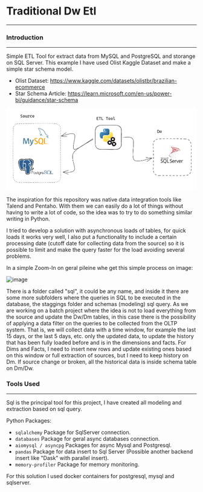 # Traditional Dw Etl

---

### Introduction

---

Simple ETL Tool for extract data from MySQL and PostgreSQL and storange on SQL Server. This example I have used Olist Kaggle Dataset and make a simple star schema model.

- Olist Dataset: https://www.kaggle.com/datasets/olistbr/brazilian-ecommerce
- Star Schema Article: https://learn.microsoft.com/en-us/power-bi/guidance/star-schema

![Alt text](img/diagram.png)

The inspiration for this repository was native data integration tools like Talend and Pentaho.
With them we can easily do a lot of things without having to write a lot of code, so the idea was to try to do something similar writing in Python.

I tried to develop a solution with asynchronous loads of tables, for quick loads it works very well, I also put a functionality to include a certain processing date (cutoff date for collecting data from the source) so it is possible to limit and make the query faster for the load avoiding several problems.

In a simple Zoom-In on geral pileine whe get this simple process on image:

![image](https://github.com/xGabrielR/Traditional-Dw-Etl/assets/75986085/de7ae07c-94c9-46a3-b8a7-f2620c592b2e)

There is a folder called "sql", it could be any name, and inside it there are some more subfolders where the queries in SQL to be executed in the database, the staggings folder and schemas (modeling) sql query.
As we are working on a batch project where the idea is not to load everything from the source and update the Dw/Dm tables, in this case there is the possibility of applying a data filter on the queries to be collected from the OLTP system.
That is, we will collect data with a time window, for example the last 15 days, or the last 5 days, etc. only the updated data, to update the history that has been fully loaded before and is in the dimensions and facts.
For Dims and Facts, I need to insert new rows and update existing ones based on this window or full extraction of sources, but I need to keep history on Dm.
If source change or broken, all the historical data is inside schema table on Dm/Dw.

### Tools Used

---

Sql is the principal tool for this project, I have created all modeling and extraction based on sql query. 

Python Packages:
- `sqlalchemy` Package for SqlServer connection.
- `databases` Package for geral async databases connection.
- `aiomysql / asyncpg` Packages for async Mysql and Postgresql.
- `pandas` Package for data insert to Sql Server (Possible another backend insert like "Dask" with parallel insert).
- `memory-profiler` Package for memory monitoring.

For this solution I used docker containers for postgresql, mysql and sqlserver.
